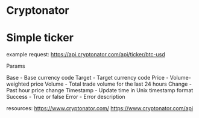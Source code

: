 # Cryptonator

# Simple ticker

example request: https://api.cryptonator.com/api/ticker/btc-usd

Params

Base - Base currency code
Target - Target currency code
Price - Volume-weighted price
Volume - Total trade volume for the last 24 hours
Change - Past hour price change
Timestamp - Update time in Unix timestamp format
Success - True or false
Error - Error description

resources:
https://www.cryptonator.com/
https://www.cryptonator.com/api
